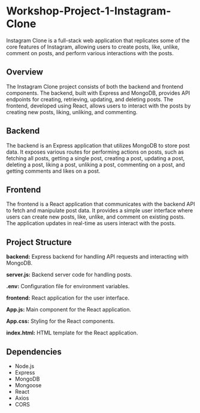 # Workshop-Project-1-Instagram-Clone

Instagram Clone is a full-stack web application that replicates some of the core features of Instagram, allowing users to create posts, like, unlike, comment on posts, and perform various interactions with the posts.

## Overview

The Instagram Clone project consists of both the backend and frontend components. The backend, built with Express and MongoDB, provides API endpoints for creating, retrieving, updating, and deleting posts. The frontend, developed using React, allows users to interact with the posts by creating new posts, liking, unliking, and commenting.

## Backend

The backend is an Express application that utilizes MongoDB to store post data. It exposes various routes for performing actions on posts, such as fetching all posts, getting a single post, creating a post, updating a post, deleting a post, liking a post, unliking a post, commenting on a post, and getting comments and likes on a post.

## Frontend

The frontend is a React application that communicates with the backend API to fetch and manipulate post data. It provides a simple user interface where users can create new posts, like, unlike, and comment on existing posts. The application updates in real-time as users interact with the posts.

## Project Structure

**backend:** Express backend for handling API requests and interacting with MongoDB.

**server.js:** Backend server code for handling posts.

**.env:** Configuration file for environment variables.

**frontend:** React application for the user interface.

**App.js:** Main component for the React application.

**App.css:** Styling for the React components.

**index.html:** HTML template for the React application.

## Dependencies

- Node.js
- Express
- MongoDB
- Mongoose
- React
- Axios
- CORS
